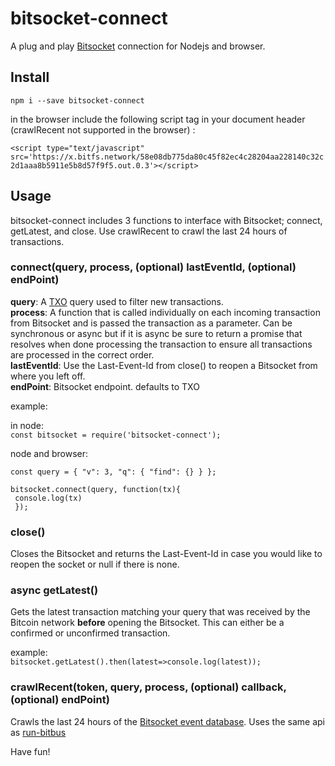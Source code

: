 # bitsocket-connect
 A plug and play [Bitsocket](https://bitsocket.network/#/) connection for Nodejs and browser.
 
## Install

`npm i --save bitsocket-connect`

in the browser include the following script tag in your document header (crawlRecent not supported in the browser) :

`<script type="text/javascript" src='https://x.bitfs.network/58e08db775da80c45f82ec4c28204aa228140c32c2d1aaa8b5911e5b8d57f9f5.out.0.3'></script>`

## Usage

bitsocket-connect includes 3 functions to interface with Bitsocket; connect, getLatest, and close. Use crawlRecent to crawl the last 24 hours of transactions.

### connect(query, process, (optional) lastEventId, (optional) endPoint)

**query**: A [TXO](https://medium.com/@_unwriter/txo-2-0-fee049bc6795) query used to filter new transactions.   
**process**: A function that is called individually on each incoming transaction from Bitsocket and is passed the transaction as a parameter. Can be synchronous or async but if it is async be sure to return a promise that resolves when done processing the transaction to ensure all transactions are processed in the correct order.   
**lastEventId**: Use the Last-Event-Id from close() to reopen a Bitsocket from where you left off.  
**endPoint**: Bitsocket endpoint. defaults to TXO

example:

in node:   
`const bitsocket = require('bitsocket-connect');`

node and browser:

```
const query = { "v": 3, "q": { "find": {} } };

bitsocket.connect(query, function(tx){
 console.log(tx)
 });
```


### close()
Closes the Bitsocket and returns the Last-Event-Id in case you would like to reopen the socket or null if there is none.

### async getLatest()
Gets the latest transaction matching your query that was received by the Bitcoin network **before** opening the Bitsocket. This can either be a confirmed or unconfirmed transaction.   

example:   
`bitsocket.getLatest().then(latest=>console.log(latest));`

### crawlRecent(token, query, process, (optional) callback, (optional) endPoint)
Crawls the last 24 hours of the [Bitsocket event database](https://medium.com/@_unwriter/bitcoin-event-database-55a182ffe466). Uses the same api as [run-bitbus](https://github.com/jonaird/run-bitbus)

Have fun!


